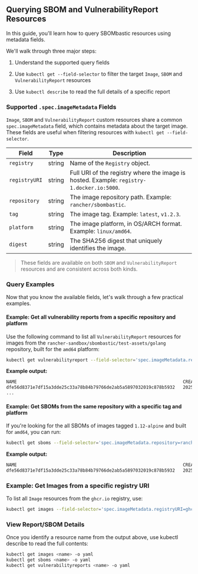 ## Querying SBOM and VulnerabilityReport Resources

In this guide, you'll learn how to query SBOMbastic resources using metadata fields.

We'll walk through three major steps:

1. Understand the supported query fields

2. Use `kubectl get --field-selector` to filter the target `Image`, `SBOM` and `VulnerabilityReport` resources

3. Use `kubectl describe` to read the full details of a specific report

### Supported `.spec.imageMetadata` Fields

`Image`, `SBOM` and `VulnerabilityReport` custom resources share a common `spec.imageMetadata` field, which contains metadata about the target image.
These fields are useful when filtering resources with `kubectl get --field-selector`.

| Field         | Type   | Description                                                                               |
| ------------- | ------ | ----------------------------------------------------------------------------------------- |
| `registry`    | string | Name of the `Registry` object.                                                            |
| `registryURI` | string | Full URI of the registry where the image is hosted. Example: `registry-1.docker.io:5000`. |
| `repository`  | string | The image repository path. Example: `rancher/sbombastic`.                                 |
| `tag`         | string | The image tag. Example: `latest`, `v1.2.3`.                                               |
| `platform`    | string | The image platform, in OS/ARCH format. Example: `linux/amd64`.                            |
| `digest`      | string | The SHA256 digest that uniquely identifies the image.                                     |

> These fields are available on both `SBOM` and `VulnerabilityReport` resources and are consistent across both kinds.

### Query Examples

Now that you know the available fields, let's walk through a few practical examples.

#### Example: Get all vulnerability reports from a specific repository and platform

Use the following command to list all `VulnerabilityReport` resources for images from the `rancher-sandbox/sbombastic/test-assets/golang` repository, built for the `amd64` platform:

```bash
kubectl get vulnerabilityreport --field-selector='spec.imageMetadata.repository=rancher-sandbox/sbombastic/test-assets/golang,spec.imageMetadata.platform=linux/amd64'
```

**Example output:**

```bash
NAME                                                               CREATED AT
dfe56d8371e7df15a3dde25c33a78b84b79766de2ab5a5897032019c878b5932   2025-06-23T04:35:16Z
...
```

#### Example: Get SBOMs from the same repository with a specific tag and platform

If you're looking for the all SBOMs of images tagged `1.12-alpine` and built for `amd64`, you can run:

```bash
kubectl get sboms --field-selector='spec.imageMetadata.repository=rancher-sandbox/sbombastic/test-assets/golang,spec.imageMetadata.tag=1.12-alpine,spec.imageMetadata.platform=linux/amd64'
```

**Example output:**

```bash
NAME                                                               CREATED AT
dfe56d8371e7df15a3dde25c33a78b84b79766de2ab5a5897032019c878b5932   2025-06-23T04:34:41Z
```

### Example: Get Images from a specific registry URI

To list all `Image` resources from the `ghcr.io` registry, use:

```bash
kubectl get images --field-selector='spec.imageMetadata.registryURI=ghcr.io'
```

### View Report/SBOM Details

Once you identify a resource name from the output above, use kubectl describe to read the full contents:

```bash
kubectl get images <name> -o yaml
kubectl get sboms <name> -o yaml
kubectl get vulnerabilityreports <name> -o yaml
```
